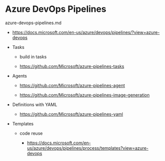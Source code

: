 # Azure DevOps Pipelines

azure-devops-pipelines.md

*   https://docs.microsoft.com/en-us/azure/devops/pipelines/?view=azure-devops

*   Tasks

    *   build in tasks

    *   https://github.com/Microsoft/azure-pipelines-tasks

*   Agents

    *   https://github.com/Microsoft/azure-pipelines-agent

    *   https://github.com/Microsoft/azure-pipelines-image-generation

*   Definitions with YAML

    *   https://github.com/Microsoft/azure-pipelines-yaml

*   Templates

    *   code reuse

        *   https://docs.microsoft.com/en-us/azure/devops/pipelines/process/templates?view=azure-devops